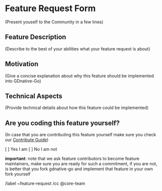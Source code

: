 # Feature Request Form

(Present youself to the Community in a few lines)

## Feature Description 

(Describe to the best of your abilities what your feature request is about)

## Motivation

(Give a concise explanation about why this feature should be implemented into GDnative-Go)

## Technical Aspects

(Provide technical details about how this feature could be implemented)

## Are you coding this feature yourself?

(In case that you are contributing this feature yourself make sure you check our [Contribute Guide](CONTRIBUTING.md))

[ ] Yes I am 
[ ] No I am not 

**important**: note that we ask feature contributors to become feature maintainers, make sure you are ready for such a commitment, if you are not, is better that you fork gdnative-go and implement that feature in your own fork yourself

/label ~feature-request
/cc @core-team